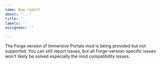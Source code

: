 ```yaml
---
name: Bug report
about: "..."
title: ''
labels: ''
assignees: ''

---
```


The Forge version of Immersive Portals mod is being provided but not supported. You can still report issues, but all Forge-version-specific issues won't likely be solved especially the mod compatibility issues.
